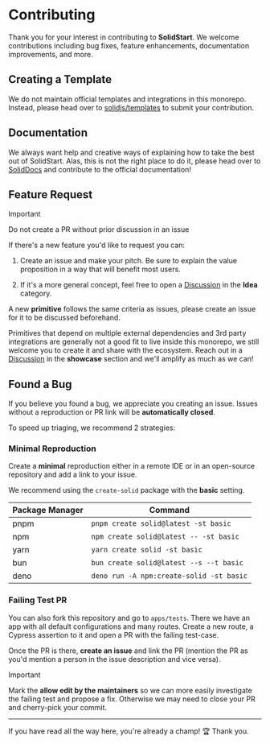 # Contributing

Thank you for your interest in contributing to **SolidStart**.
We welcome contributions including bug fixes, feature enhancements, documentation improvements, and more.

## Creating a Template

We do not maintain official templates and integrations in this monorepo.
Instead, please head over to [solidjs/templates](https://github.com/solidjs/templates) to submit your contribution.

## Documentation

We always want help and creative ways of explaining how to take the best out of SolidStart.
Alas, this is not the right place to do it, please head over to [SolidDocs](https://github.com/solidjs/solid-docs) and contribute to the official documentation!

## Feature Request

> [!IMPORTANT]
> Do not create a PR without prior discussion in an issue

If there's a new feature you'd like to request you can:

1. Create an issue and make your pitch. Be sure to explain the value proposition in a way that will benefit most users.

2. If it's a more general concept, feel free to open a [Discussion](https://github.com/solidjs/solid-start/discussions) in the **Idea** category.

A new **primitive** follows the same criteria as issues, please create an issue for it to be discussed beforehand.

Primitives that depend on multiple external dependencies and 3rd party integrations are generally not a good fit to live inside this monorepo, we still welcome you to create it and share with the ecosystem.
Reach out in a [Discussion](https://github.com/solidjs/solid-start/discussions) in the **showcase** section and we'll amplify as much as we can!

## Found a Bug

If you believe you found a bug, we appreciate you creating an issue.
Issues without a reproduction or PR link will be **automatically closed**.

To speed up triaging, we recommend 2 strategies:

### Minimal Reproduction

Create a **minimal** reproduction either in a remote IDE or in an open-source repository and add a link to your issue.

We recommend using the `create-solid` package with the **basic** setting.

| Package Manager | Command                                  |
| --------------- | ---------------------------------------- |
| pnpm            | `pnpm create solid@latest -st basic`     |
| npm             | `npm create solid@latest -- -st basic`   |
| yarn            | `yarn create solid -st basic`            |
| bun             | `bun create solid@latest --s --t basic`  |
| deno            | `deno run -A npm:create-solid -st basic` |

### Failing Test PR

You can also fork this repository and go to `apps/tests`.
There we have an app with all default configurations and many routes.
Create a new route, a Cypress assertion to it and open a PR with the failing test-case.

Once the PR is there, **create an issue** and link the PR (mention the PR as you'd mention a person in the issue description and vice versa).

> [!IMPORTANT]
> Mark the **allow edit by the maintainers** so we can more easily investigate the failing test and propose a fix. Otherwise we may need to close your PR and cherry-pick your commit.

---

If you have read all the way here, you're already a champ! 🏆
Thank you.
